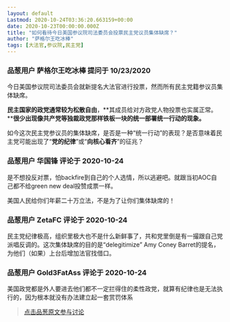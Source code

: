 ```yaml
---
layout: default
Lastmod: 2020-10-24T03:36:20.663159+00:00
date: 2020-10-23T00:00:00.000Z
title: "如何看待今日美国参议院司法委员会投票民主党议员集体缺席？"
author: "萨格尔王吃冰棒"
tags: [大法官,参议院,民主党]
---
```



### 品葱用户 **萨格尔王吃冰棒** 提问于 10/23/2020
    
今日美国参议院司法委员会就新提名大法官进行投票，然而所有民主党籍参议员集体缺席。  
  
**民主国家的政党通常较为松散自由**，**其成员给对方政党人物投票也实属正常。****很少出现像共产党等独裁政党那样铁板一块的统一部署统一行动的现象。**  
  
如今这次民主党参议员的集体缺席，是否是一种“统一行动”的表现？是否意味着民主党可能出现了“**党的纪律**”或“**向核心看齐**”的征兆？
    
                

### 品葱用户 **华国锋** 评论于 2020-10-24
        
是不想投反对票，怕backfire到自己的个人选情，所以逃避吧。就跟当初AOC自己都不给green new deal投赞成票一样。  
  
美国人民给你们年薪二十万立法，不是为了让你们集体缺席的！
        
                

### 品葱用户 **ZetaFC** 评论于 2020-10-24
        
民主党纪律极高，组织里极大也不是什么新鲜事了，共和党里倒是有一撮跟自己党派唱反调的。这次集体缺席的目的是“delegitimize” Amy Coney Barret的提名，为他们（如果）上台后增加法官找借口。
        
                

### 品葱用户 **Gold3FatAss** 评论于 2020-10-24
        
美国政党都是外人要进去他们都不一定拦得住的柔性政党，就算有纪律也是无法执行的，因为根本就没有办法建立起一套赏罚体系
        
                





> [点击品葱原文参与讨论](https://pincong.rocks/question/32595)

